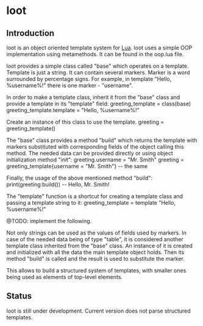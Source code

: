 # loot
## Introduction
loot is an object oriented template system for [Lua](http://www.lua.org/). loot uses a simple OOP implementation using metamethods. It can be found in the oop.lua file. 

loot provides a simple class called "base" which operates on a template. Template is just a string. It can contain several markers. Marker is a word surrounded by percentage signs. 
For example, in template "Hello, %username%!" there is one marker - "username". 

In order to make a template class, inherit it from the "base" class and provide a template in its "template" field:
    greeting_template = class(base)
    greeting_template.template = "Hello, %username%!"

Create an instance of this class to use the template.
    greeting = greeting_template()

The "base" class provides a method "build" which returns the template with markers substituted with corresponding fields of the object calling this method. The needed data can be provided directly or using object initialization method "init":
    greeting.username = "Mr. Smith"
    greeting = greeting_template{username = "Mr. Smith"} -- the same

Finally, the usage of the above mentioned method "build":
    print(greeting:build()) -- Hello, Mr. Smith!

The "template" function is a shortcut for creating a template class and passing a template string to it:
    greeting_template = template "Hello, %username%!"

@TODO: implement the following. 

Not only strings can be used as the values of fields used by markers. In case of the needed data being of type "table", it is considered another template class inherited from the "base" class. An instance of it is created and initialized with all the data the main template object holds. Then its method "build" is called and the result is used to substitute the marker. 

This allows to build a structured system of templates, with smaller ones being used as elements of top-level elements.

## Status
loot is still under development. Current version does not parse structured templates.
   
